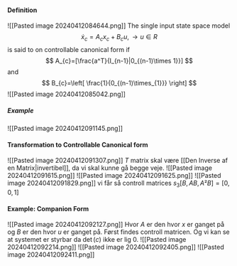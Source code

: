 #### Definition
![[Pasted image 20240412084644.png]]
The single input state space model
$$
\dot{x}_{c}=A_{c}x_{c}+B_{c}u, \rightarrow u \in R
$$
is said to on controllable canonical form if
$$
A_{c}=[\frac{a^T}{I_{n-1}|0_{(n-1)\times 1}}]
$$
and 
$$
B_{c}=\left[ \frac{1}{0_{(n-1)\times_{1}}} \right]
$$
![[Pasted image 20240412085042.png]]

##### Example
![[Pasted image 20240412091145.png]]

#### Transformation to Controllable Canonical form
![[Pasted image 20240412091307.png]]
$T$ matrix skal være [[Den Inverse af en Matrix|invertibel]], da vi skal kunne gå begge veje.
![[Pasted image 20240412091615.png]]
![[Pasted image 20240412091625.png]]
![[Pasted image 20240412091829.png]]
vi får så controll matrices $s_{3}[B,AB, A²B]=[0,0,1]$

#### Example: Companion Form
![[Pasted image 20240412092127.png]]
Hvor $A$ er den hvor $x$ er ganget på og $B$ er den hvor $u$ er ganget på.
Først findes controll matricen. Og vi kan se at systemet er styrbar da $\det(c)$ ikke er lig $0$.
![[Pasted image 20240412092214.png]]
![[Pasted image 20240412092405.png]]
![[Pasted image 20240412092411.png]]
